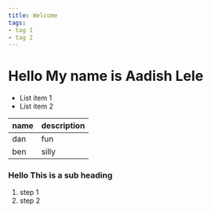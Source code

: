 ```yaml
---
title: Welcome
tags:
- tag 1
- tag 2
---
```


# Hello My name is Aadish Lele

* List item 1
* List item 2

name | description
-----|------------
dan  | fun
ben  | silly

### Hello This is a sub heading

1. step 1
2. step 2
